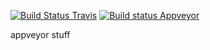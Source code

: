 [![Build Status Travis](https://travis-ci.org/mollyporph/appveyor-test-pub.svg?branch=master.png)](https://travis-ci.org/mollyporph/appveyor-test-pub.svg?branch=master)
[![Build status Appveyor](https://ci.appveyor.com/api/projects/status/ghnhxpobyrafujog/branch/master?svg=true)](https://ci.appveyor.com/project/mollyporph/dnx-ci-test/branch/master)


appveyor stuff
